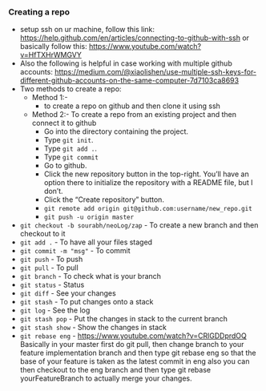 ### Creating a repo
* setup ssh on ur machine, follow this link: https://help.github.com/en/articles/connecting-to-github-with-ssh or basically follow this: https://www.youtube.com/watch?v=HfTXHrWMGVY
* Also the following is helpful in case working with multiple github accounts: https://medium.com/@xiaolishen/use-multiple-ssh-keys-for-different-github-accounts-on-the-same-computer-7d7103ca8693
* Two methods to create a repo:
  * Method 1:-
    * to create a repo on github and then clone it using ssh
  * Method 2:- To create a repo from an existing project and then connect it to github
    * Go into the directory containing the project. 
    * Type `git init`.
    * Type `git add .`.
    * Type `git commit`
    * Go to github.
    * Click the new repository button in the top-right. You’ll have an option there to initialize the repository with a README file, but I don’t.
    * Click the “Create repository” button.
    * `git remote add origin git@github.com:username/new_repo.git`
    * `git push -u origin master`
* `git checkout -b sourabh/neoLog/zap` - To create a new branch and then checkout to it
* `git add .` - To have all your files staged
* `git commit -m "msg"` - To commit
* `git push` - To push
* `git pull` - To pull
* `git branch` - To check what is your branch
* `git status` - Status
* `git diff` - See your changes
* `git stash` - To put changes onto a stack
* `git log` - See the log
* `git stash pop` - Put the changes in stack to the current branch
* `git stash show` - Show the changes in stack
* `git rebase eng` - https://www.youtube.com/watch?v=CRlGDDprdOQ  Basically in your master first do git pull, then change branch to your feature implementation branch and then type git rebase eng so that the base of your feature is taken as the latest commit in eng also you can then checkout to the eng branch and then type git rebase yourFeatureBranch to actually merge your changes.